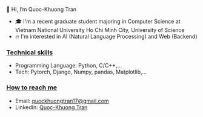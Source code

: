 👋 Hi, I’m Quoc-Khuong Tran
- 🎓 I'm a recent graduate student majoring in Computer Science at Vietnam National University Ho Chi Minh City, University of Science
- 🔥 I'm interested in AI (Natural Language Processing) and Web (Backend)

### <ins>Technical skills</ins>
- Programming Language: Python, C/C++,...
- Tech: Pytorch, Django, Numpy, pandas, Matplotlib,...

### <ins>How to reach me</ins>
- Email: quockhuongtran17@gmail.com
- LinkedIn: [Quoc-Khuong Tran](https://www.linkedin.com/in/quoc-khuong-tran-ab058b224/)
<!---
quockhuongtrann/quockhuongtrann is a ✨ special ✨ repository because its `README.md` (this file) appears on your GitHub profile.
You can click the Preview link to take a look at your changes.
--->
